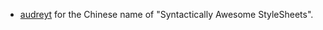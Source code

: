 - [audreyt](https://github.com/audreyt) for the Chinese name of "Syntactically Awesome StyleSheets".
